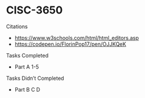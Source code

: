 # CISC-3650

Citations
-	https://www.w3schools.com/html/html_editors.asp
-	https://codepen.io/FlorinPop17/pen/OJJKQeK


Tasks Completed
-	Part A 1-5 

Tasks Didn’t Completed
-	Part B C D

